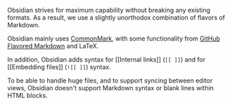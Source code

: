 Obsidian strives for maximum capability without breaking any existing formats. As a result, we use a slightly unorthodox combination of flavors of Markdown.

Obsidian mainly uses [CommonMark](https://commonmark.org/), with some functionality from [GitHub Flavored Markdown](https://github.github.com/gfm/) and LaTeX.

In addition, Obsidian adds syntax for [[Internal links]] (`[[ ]]`) and for [[Embedding files]] (`![[ ]]`) syntax.

To be able to handle huge files, and to support syncing between editor views, Obsidian doesn't support Markdown syntax or blank lines within HTML blocks.
